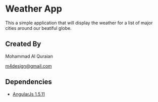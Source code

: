 # Weather App
This a simple application that will display the weather for a list of major cities around our beatiful globe.

 ## Created By
 Mohammad Al Quraian

 [m4design@gmail.com](m4design@gmail.com)

 ## Dependencies
 - [AngularJs 1.5.11](https://angularjs.org/)